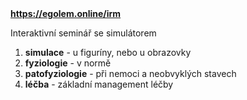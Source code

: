 <div class="w3-margin w3-xxlarge w3-sand w3-padding">
<div class="w3-center">
<b><a href="https://egolem.online/irm">https://egolem.online/irm</a></b></div>

Interaktivní seminář se simulátorem

  1. **simulace** - u figuríny, nebo u obrazovky
  2. **fyziologie** - v normě
  3. **patofyziologie** - při nemoci a neobvyklých stavech
  4. **léčba** - základní management léčby
</div>